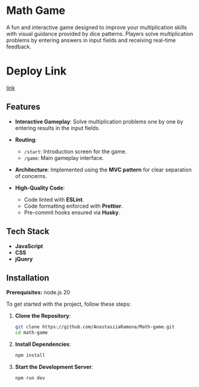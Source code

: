 # Math Game

A fun and interactive game designed to improve your multiplication skills with visual guidance provided by dice patterns. Players solve multiplication problems by entering answers in input fields and receiving real-time feedback.

# Deploy Link

[link](ya.ru)

## Features

- **Interactive Gameplay**: Solve multiplication problems one by one by entering results in the input fields.

- **Routing**:
  - `/start`: Introduction screen for the game.
  - `/game`: Main gameplay interface.

- **Architecture**: Implemented using the **MVC pattern** for clear separation of concerns.

- **High-Quality Code**:
  - Code linted with **ESLint**.
  - Code formatting enforced with **Prettier**.
  - Pre-commit hooks ensured via **Husky**.

## Tech Stack

- **JavaScript**
- **CSS**
- **jQuery**

## Installation

**Prerequisites:** node.js 20

To get started with the project, follow these steps:

1. **Clone the Repository**:

   ```bash
   git clone https://github.com/AnastasiiaRamona/Math-game.git
   cd math-game

2. **Install Dependencies**:

   ```bash 
   npm install

3. **Start the Development Server**:

   ```bash
   npm run dev